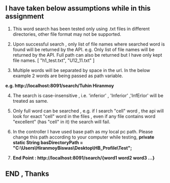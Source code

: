 ## I have taken below assumptions while in this assignment
1. This word search has been tested only using .txt files in different directories, other file format may not be supported.

2. Upon successful search , only list of file names where searched word is found will be returned by the API.
e.g. Only list of file names will be returned by the API. Full path can also be returned but I have only kept file names.
   [
   "h1_test.txt",
   "U12_11.txt"
   ]
3. Multiple words will be separated by space in the url. In the below example 2 words are being passed as path variable.

**e.g. http://localhost:8091/search/Tuhin Hiranmoy**

4. The search is case-insensitive , i.e. 'inferior' , 'Inferior' ,'InfErIor' will be treated as same.

5. Only full word can be searched , e.g. if I search "cell" word , the api will look for exact "cell" word
in the files , even if any file contains word "excellent" (has "cell" in it) the search will fail.

6. In the controller I have used base path as my local pc path. Please change this path according to your computer while testing,
**private static String basDirectoryPath = "C:\\Users\\HiranmoyBiswas\\Desktop\\HB_Profile\\Test";**

7. **End Point :  http://localhost:8091/search/{word1 word2 word3 ...}**

## END , Thanks